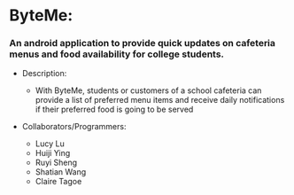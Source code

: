 # ByteMe:

### An android application to provide quick updates on cafeteria menus and food availability for college students. 

- Description:
  - With ByteMe, students or customers of a school cafeteria can provide a list of preferred menu items and receive daily notifications if
their preferred food is going to be served

 - Collaborators/Programmers:
    - Lucy Lu
    - Huiji Ying
    - Ruyi Sheng
    - Shatian Wang
    - Claire Tagoe
